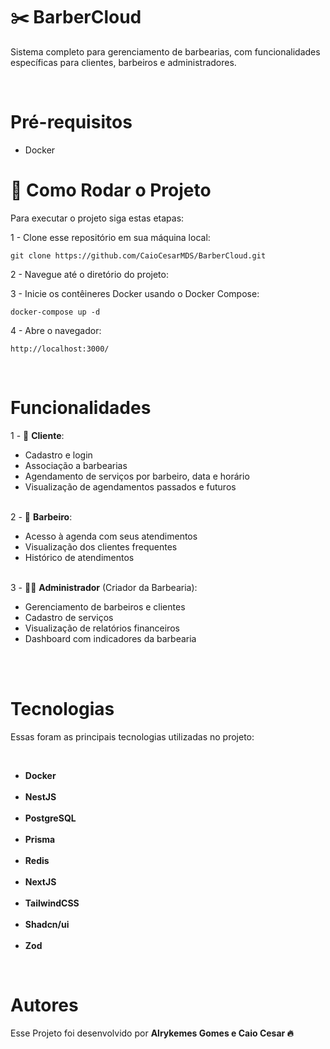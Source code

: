 <h1>✂️ BarberCloud</h1>
<p>
  Sistema completo para gerenciamento de barbearias, com funcionalidades específicas para clientes, barbeiros e administradores.
</p>

<br>

<h1>Pré-requisitos</h1>
<ul>
    <li>Docker</li> 
</ul>


<h1>🚀 Como Rodar o Projeto</h1>
<p>Para executar o projeto siga estas etapas:</p>

1 - Clone esse repositório em sua máquina local:

```
git clone https://github.com/CaioCesarMDS/BarberCloud.git
```

2 - Navegue até o diretório do projeto:

3 - Inicie os contêineres Docker usando o Docker Compose:

```
docker-compose up -d
```

4 - Abre o navegador:

```
http://localhost:3000/
```

<br>

<h1>Funcionalidades</h1>
<div>
  1 - 👤 <strong>Cliente</strong>:
  <br>
  <ul>
    <li>Cadastro e login</li>
    <li>Associação a barbearias</li>
    <li>Agendamento de serviços por barbeiro, data e horário</li>
    <li>Visualização de agendamentos passados e futuros</li>
  </ul>
  <br>
  2 - 💈 <strong>Barbeiro</strong>:
  <br>
  <ul>
    <li>Acesso à agenda com seus atendimentos</li>
    <li>Visualização dos clientes frequentes</li>
    <li>Histórico de atendimentos</li>
  </ul>
  <br>
  3 - 🧑‍💼 <strong>Administrador</strong> (Criador da Barbearia):
  <br>
  <ul>
    <li>Gerenciamento de barbeiros e clientes</li>
    <li>Cadastro de serviços</li>
    <li>Visualização de relatórios financeiros</li>
    <li>Dashboard com indicadores da barbearia</li>
  </ul>
  <br>
</div>

<br>

<h1>Tecnologias</h1>
<p>Essas foram as principais tecnologias utilizadas no projeto:</p>

 <br>
<ul>
    <li><strong>Docker</strong></li>
    <br>
    <li><strong>NestJS</strong></li>
    <br>
    <li><strong>PostgreSQL</strong></li>
    <br>
    <li><strong>Prisma</strong></li>
    <br>
    <li><strong>Redis</strong></li>
    <br>
    <li><strong>NextJS</strong></li>
    <br>
    <li><strong>TailwindCSS</strong></li>
    <br>
    <li><strong>Shadcn/ui</strong></li>
    <br>
    <li><strong>Zod</strong></li>
</ul>

<br>

<h1>Autores</h1>
<p>Esse Projeto foi desenvolvido por <strong>Alrykemes Gomes e Caio Cesar 🔥</strong></p>
<br>

